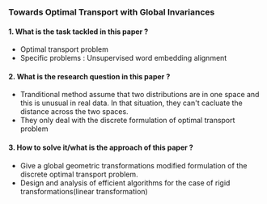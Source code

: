 ### Towards Optimal Transport with Global Invariances

#### 1. What is the task tackled in this paper ?

- Optimal transport problem
- Specific problems : Unsupervised word embedding alignment

#### 2. What is the research question in this paper ?

- Tranditional method assume that two distributions are in one space and this is unusual in real data. In that situation, they can't cacluate the distance across the two spaces. 
- They only deal with the discrete formulation of optimal transport problem

#### 3. How to solve it/what is the approach of this paper ?

- Give a global geometric transformations modified formulation of the discrete optimal transport problem. 
- Design and analysis of efficient algorithms for the case of rigid transformations(linear transformation)



